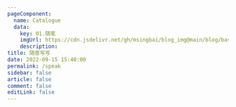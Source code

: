 ```yaml
---
pageComponent:
  name: Catalogue
  data:
    key: 01.随笔
    imgUrl: https://cdn.jsdelivr.net/gh/msingbai/blog_img@main/blog/basic/speak_tucao.png
    description: 
title: 随意写写
date: 2022-09-15 15:40:00
permalink: /speak
sidebar: false
article: false
comment: false
editLink: false
---
```


